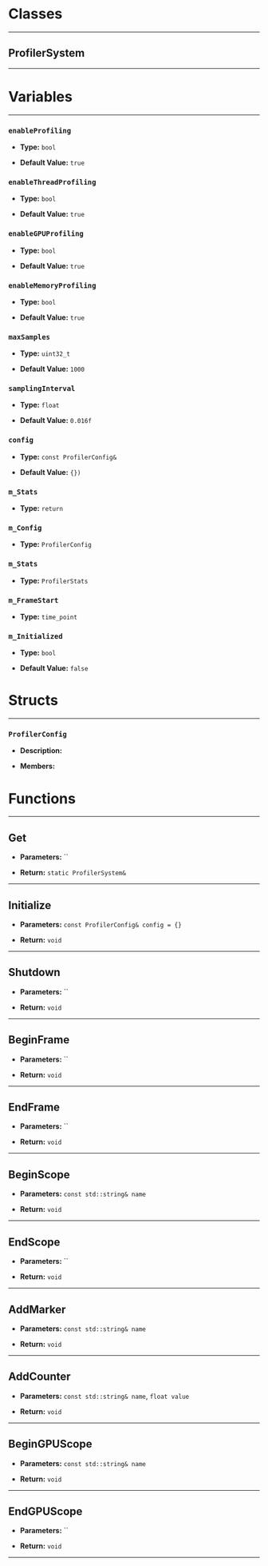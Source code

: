 # Classes
---

## ProfilerSystem
---




# Variables
---

### `enableProfiling`

- **Type:** `bool`

- **Default Value:** `true`



### `enableThreadProfiling`

- **Type:** `bool`

- **Default Value:** `true`



### `enableGPUProfiling`

- **Type:** `bool`

- **Default Value:** `true`



### `enableMemoryProfiling`

- **Type:** `bool`

- **Default Value:** `true`



### `maxSamples`

- **Type:** `uint32_t`

- **Default Value:** `1000`



### `samplingInterval`

- **Type:** `float`

- **Default Value:** `0.016f`



### `config`

- **Type:** `const ProfilerConfig&`

- **Default Value:** `{})`



### `m_Stats`

- **Type:** `return`



### `m_Config`

- **Type:** `ProfilerConfig`



### `m_Stats`

- **Type:** `ProfilerStats`



### `m_FrameStart`

- **Type:** `time_point`



### `m_Initialized`

- **Type:** `bool`

- **Default Value:** `false`




# Structs
---

### `ProfilerConfig`

- **Description:** 

- **Members:**




# Functions
---

## Get



- **Parameters:** ``

- **Return:** `static ProfilerSystem&`

---

## Initialize



- **Parameters:** `const ProfilerConfig& config = {}`

- **Return:** `void`

---

## Shutdown



- **Parameters:** ``

- **Return:** `void`

---

## BeginFrame



- **Parameters:** ``

- **Return:** `void`

---

## EndFrame



- **Parameters:** ``

- **Return:** `void`

---

## BeginScope



- **Parameters:** `const std::string& name`

- **Return:** `void`

---

## EndScope



- **Parameters:** ``

- **Return:** `void`

---

## AddMarker



- **Parameters:** `const std::string& name`

- **Return:** `void`

---

## AddCounter



- **Parameters:** `const std::string& name`, `float value`

- **Return:** `void`

---

## BeginGPUScope



- **Parameters:** `const std::string& name`

- **Return:** `void`

---

## EndGPUScope



- **Parameters:** ``

- **Return:** `void`

---
